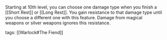 Starting at 10th level, you can choose one damage type when you finish a [[Short Rest]] or [[Long Rest]]. You gain resistance to that damage type until you choose a different one with this feature. Damage from magical weapons or silver weapons ignores this resistance.

tags: [[Warlock#The Fiend]]